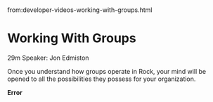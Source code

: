 # 
from:developer-videos-working-with-groups.html

   

Working With Groups
===================

29m Speaker: Jon Edmiston

Once you understand how groups operate in Rock, your mind will be opened to all the possibilities they possess for your organization.

**Error**